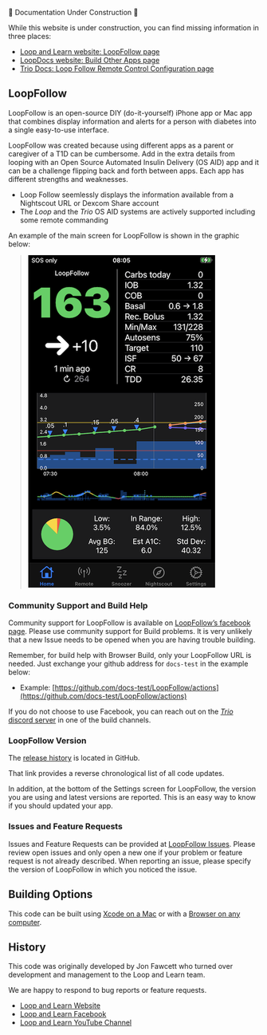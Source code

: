 
🚧 Documentation Under Construction 🚧

<!--todo-->
<!--Notes: be sure to add this info

-->

While this website is under construction, you can find missing information in three places:

* [Loop and Learn website: LoopFollow page](https://www.loopandlearn.org/loop-follow/)
* [LoopDocs website: Build Other Apps page](https://loopkit.github.io/loopdocs/browser/other-apps/)
* [Trio Docs: Loop Follow Remote Control Configuration page](https://triodocs.org/configuration/settings/features/remote-control/)

## LoopFollow 

LoopFollow is an open-source DIY (do-it-yourself) iPhone app or Mac app that combines display information and alerts for a person with diabetes into a single easy-to-use interface.

LoopFollow was created because using different apps as a parent or caregiver of a T1D can be cumbersome. 
Add in the extra details from looping with an Open Source Automated Insulin Delivery (OS AID) app 
and it can be a challenge flipping back and forth between apps. 
Each app has different strengths and weaknesses. 

* Loop Follow seemlessly displays the information available from a Nightscout URL or Dexcom Share account
* The *Loop* and the *Trio* OS AID systems are actively supported including some remote commanding

An example of the main screen for LoopFollow is shown in the graphic below:

> ![example of main screen for LoopFollow](img/loopfollow-main-screen.png)


### Community Support and Build Help

Community support for LoopFollow is available on [LoopFollow’s facebook page](https://www.facebook.com/groups/loopfollowlnl). Please use community support for Build problems. It is very unlikely that a new Issue needs to be opened when you are having trouble building. 

Remember, for build help with Browser Build, only your LoopFollow URL is needed. Just exchange your github address for `docs-test` in the example below:

* Example: [https://github.com/docs-test/LoopFollow/actions](https://github.com/docs-test/LoopFollow/actions)

If you do not choose to use Facebook, you can reach out on the [*Trio* discord server](https://discord.gg/FnwFEFUwXE) in one of the build channels.

### LoopFollow Version

The [release history](https://github.com/loopandlearn/LoopFollow/releases) is located in GitHub.

That link provides a reverse chronological list of all code updates.

In addition, at the bottom of the Settings screen for LoopFollow, the version you are using and latest versions are reported. This is an easy way to know if you should updated your app.

### Issues and Feature Requests

Issues and Feature Requests can be provided at [LoopFollow Issues](https://github.com/loopandlearn/LoopFollow/issues). Please review open issues and only open a new one if your problem or feature request is not already described. When reporting an issue, please specify the version of LoopFollow in which you noticed the issue.

## Building Options

This code can be built using [Xcode on a Mac]() or with a [Browser on any computer]().

## History

This code was originally developed by Jon Fawcett who turned over development and management to the Loop and Learn team. 

We are happy to respond to bug reports or feature requests.

* [Loop and Learn Website](https://loopandlearn.org)
* [Loop and Learn Facebook](https://www.facebook.com/groups/LOOPandLEARN)
* [Loop and Learn YouTube Channel](https://www.youtube.com/c/loopandlearn)

